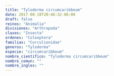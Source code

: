 ```yaml
---
title: "Tyloderma circumcaribbeum"
date: 2017-08-18T20:46:32-06:00
draft: false
reinos: "Animalia"
divisiones: "Arthropoda"
clases: "Insecta"
ordenes: "Coleoptera"
familias: "Curculionidae"
generos: "Tyloderma"
especie: "circumcaribbeum"
nombre_cientifico: "Tyloderma circumcaribbeum"
nombre_comun: ""
nombre_ingles: ""
---
```


